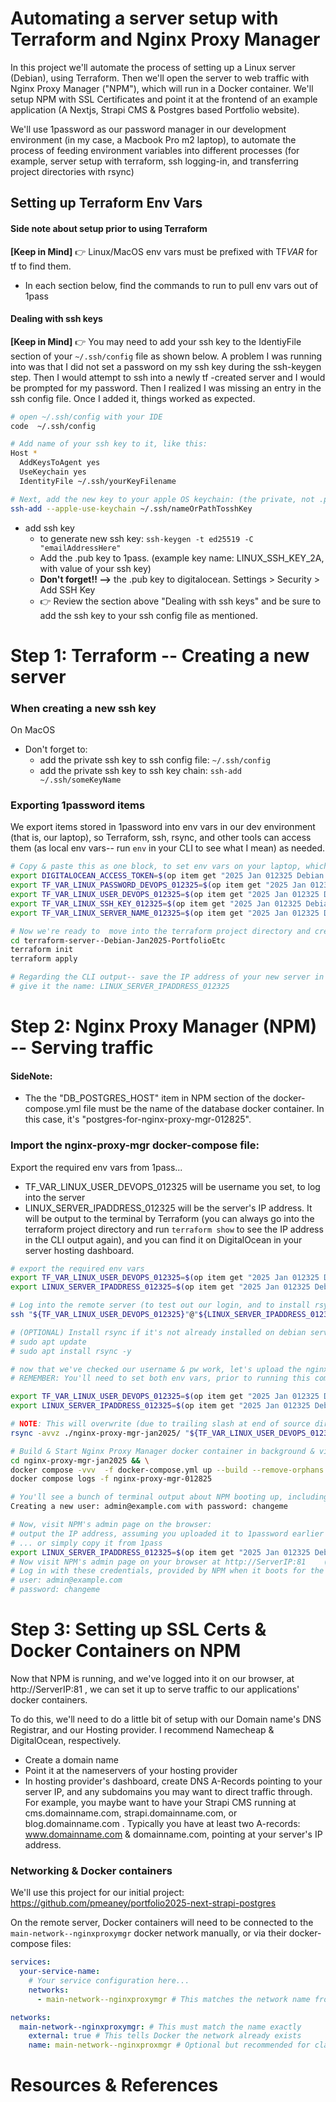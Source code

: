 # Automating a server setup with Terraform and Nginx Proxy Manager

In this project we'll automate the process of setting up a Linux server (Debian), using Terraform. Then we'll open the server to web traffic with Nginx Proxy Manager ("NPM"), which will run in a Docker container. We'll setup NPM with SSL Certificates and point it at the frontend of an example application (A Nextjs, Strapi CMS & Postgres based Portfolio website).

We'll use 1password as our password manager in our development environment (in my case, a Macbook Pro m2 laptop), to automate the process of feeding environment variables into different processes (for example, server setup with terraform, ssh logging-in, and transferring project directories with rsync)

## Setting up Terraform Env Vars

#### Side note about setup prior to using Terraform

**[Keep in Mind]**
👉 Linux/MacOS env vars must be prefixed with TF*VAR* for tf to find them.

- In each section below, find the commands to run to pull env vars out of 1pass

#### Dealing with ssh keys

**[Keep in Mind]**
👉 You may need to add your ssh key to the IdentiyFile section of your `~/.ssh/config` file as shown below. A problem I was running into was that I did not set a password on my ssh key during the ssh-keygen step. Then I would attempt to ssh into a newly tf -created server and I would be prompted for my password. Then I realized I was missing an entry in the ssh config file. Once I added it, things worked as expected.

```bash
# open ~/.ssh/config with your IDE
code  ~/.ssh/config

# Add name of your ssh key to it, like this:
Host *
  AddKeysToAgent yes
  UseKeychain yes
  IdentityFile ~/.ssh/yourKeyFilename

# Next, add the new key to your apple OS keychain: (the private, not .pub key)
ssh-add --apple-use-keychain ~/.ssh/nameOrPathTosshKey

```

- add ssh key
  - to generate new ssh key: `ssh-keygen -t ed25519 -C "emailAddressHere"`
  - Add the .pub key to 1pass. (example key name: LINUX_SSH_KEY_2A, with value of your ssh key)
  - **Don't forget!! -->** the .pub key to digitalocean. Settings > Security > Add SSH Key
  - 👉 Review the section above "Dealing with ssh keys" and be sure to add the ssh key to your ssh config file as mentioned.

# Step 1: Terraform -- Creating a new server

### When creating a new ssh key

On MacOS

- Don't forget to:
  - add the private ssh key to ssh config file: `~/.ssh/config`
  - add the private ssh key to ssh key chain: `ssh-add ~/.ssh/someKeyName`

### Exporting 1password items

We export items stored in 1password into env vars in our dev environment (that is, our laptop), so Terraform, ssh, rsync, and other tools can access them (as local env vars-- run `env` in your CLI to see what I mean) as needed.

```bash
# Copy & paste this as one block, to set env vars on your laptop, which will be set into the terraform script
export DIGITALOCEAN_ACCESS_TOKEN=$(op item get "2025 Jan 012325 Debian project" --fields label=TF_VAR_DIGITAL_OCEAN_TOKEN_012325) &&
export TF_VAR_LINUX_PASSWORD_DEVOPS_012325=$(op item get "2025 Jan 012325 Debian project" --fields label=LINUX_PASSWORD_DEVOPS_012325) &&
export TF_VAR_LINUX_USER_DEVOPS_012325=$(op item get "2025 Jan 012325 Debian project" --fields label=LINUX_USER_DEVOPS_012325) &&
export TF_VAR_LINUX_SSH_KEY_012325=$(op item get "2025 Jan 012325 Debian project" --fields label=LINUX_SSH_KEY_012325) &&
export TF_VAR_LINUX_SERVER_NAME_012325=$(op item get "2025 Jan 012325 Debian project" --fields label=LINUX_SERVER_NAME_012325)

# Now we're ready to  move into the terraform project directory and create a new server.
cd terraform-server--Debian-Jan2025-PortfolioEtc
terraform init
terraform apply

# Regarding the CLI output-- save the IP address of your new server in 1pass:
# give it the name: LINUX_SERVER_IPADDRESS_012325
```

# Step 2: Nginx Proxy Manager (NPM) -- Serving traffic

#### SideNote:

- The the "DB_POSTGRES_HOST" item in NPM section of the docker-compose.yml file must be the name of the database docker container. In this case, it's "postgres-for-nginx-proxy-mgr-012825".

### Import the nginx-proxy-mgr docker-compose file:

Export the required env vars from 1pass...

- TF_VAR_LINUX_USER_DEVOPS_012325 will be username you set, to log into the server
- LINUX_SERVER_IPADDRESS_012325 will be the server's IP address. It will be output to the terminal by Terraform (you can always go into the terraform project directory and run `terraform show` to see the IP address in the CLI output again), and you can find it on DigitalOcean in your server hosting dashboard.

```bash
# export the required env vars
export TF_VAR_LINUX_USER_DEVOPS_012325=$(op item get "2025 Jan 012325 Debian project" --fields label=LINUX_USER_DEVOPS_012325) && \
export LINUX_SERVER_IPADDRESS_012325=$(op item get "2025 Jan 012325 Debian project" --fields label=LINUX_SERVER_IPADDRESS_012325)

# Log into the remote server (to test out our login, and to install rsync for transferring files)
ssh "${TF_VAR_LINUX_USER_DEVOPS_012325}"@"${LINUX_SERVER_IPADDRESS_012325}"

# (OPTIONAL) Install rsync if it's not already installed on debian server.  I updated the terraform file to install it automatically:
# sudo apt update
# sudo apt install rsync -y

# now that we've checked our username & pw work, let's upload the nginx proxy manager directory (from our laptop, of course, not the server)
# REMEMBER: You'll need to set both env vars, prior to running this command-- such as if you opened a new terminal window.

export TF_VAR_LINUX_USER_DEVOPS_012325=$(op item get "2025 Jan 012325 Debian project" --fields label=LINUX_USER_DEVOPS_012325) && \
export LINUX_SERVER_IPADDRESS_012325=$(op item get "2025 Jan 012325 Debian project" --fields label=LINUX_SERVER_IPADDRESS_012325)

# NOTE: This will overwrite (due to trailing slash at end of source dir) any existing directory of the same name & location on your server.
rsync -avvz ./nginx-proxy-mgr-jan2025/ "${TF_VAR_LINUX_USER_DEVOPS_012325}"@"${LINUX_SERVER_IPADDRESS_012325}":~/nginx-proxy-mgr-jan2025

# Build & Start Nginx Proxy Manager docker container in background & view its logs
cd nginx-proxy-mgr-jan2025 && \
docker compose -vvv  -f docker-compose.yml up --build --remove-orphans -d && \
docker compose logs -f nginx-proxy-mgr-012825

# You'll see a bunch of terminal output about NPM booting up, including this line:
Creating a new user: admin@example.com with password: changeme

# Now, visit NPM's admin page on the browser:
# output the IP address, assuming you uploaded it to 1password earlier
# ... or simply copy it from 1pass
export LINUX_SERVER_IPADDRESS_012325=$(op item get "2025 Jan 012325 Debian project" --fields label=LINUX_SERVER_IPADDRESS_012325) && echo "${LINUX_SERVER_IPADDRESS_012325}"
# Now visit NPM's admin page on your browser at http://ServerIP:81    (that is, at port 81.)
# Log in with these credentials, provided by NPM when it boots for the first time:
# user: admin@example.com
# password: changeme

```

# Step 3: Setting up SSL Certs & Docker Containers on NPM

Now that NPM is running, and we've logged into it on our browser, at http://ServerIP:81 ,
we can set it up to serve traffic to our applications' docker containers.

To do this, we'll need to do a little bit of setup with our Domain name's DNS Registrar, and our Hosting provider. I recommend Namecheap & DigitalOcean, respectively.

- Create a domain name
- Point it at the nameservers of your hosting provider
- In hosting provider's dashboard, create DNS A-Records pointing to your server IP, and any subdomains you may want to direct traffic through. For example, you maybe want to have your Strapi CMS running at cms.domainname.com, strapi.domainname.com, or blog.domainname.com . Typically you have at least two A-records: www.domainname.com & domainname.com, pointing at your server's IP address.

### Networking & Docker containers

We'll use this project for our initial project:
https://github.com/pmeaney/portfolio2025-next-strapi-postgres

On the remote server, Docker containers will need to be connected to the `main-network--nginxproxymgr` docker network manually, or via their docker-compose files:

```yml
services:
  your-service-name:
    # Your service configuration here...
    networks:
      - main-network--nginxproxymgr # This matches the network name from the first file

networks:
  main-network--nginxproxymgr: # This must match the name exactly
    external: true # This tells Docker the network already exists
    name: main-network--nginxproxmgr # Optional but recommended for clarity
```

# Resources & References
